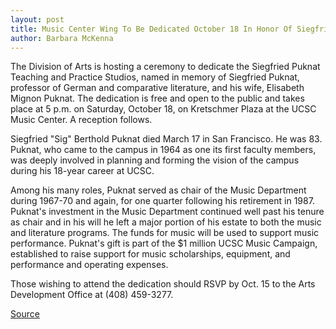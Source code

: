 ```yaml
---
layout: post
title: Music Center Wing To Be Dedicated October 18 In Honor Of Siegfried Puknat
author: Barbara McKenna
---
```


The Division of Arts is hosting a ceremony to dedicate the Siegfried Puknat Teaching and Practice Studios, named in memory of Siegfried Puknat, professor of German and comparative literature, and his wife, Elisabeth Mignon Puknat. The dedication is free and open to the public and takes place at 5 p.m. on Saturday, October 18, on Kretschmer Plaza at the UCSC Music Center. A reception follows.

Siegfried "Sig" Berthold Puknat died March 17 in San Francisco. He was 83. Puknat, who came to the campus in 1964 as one its first faculty members, was deeply involved in planning and forming the vision of the campus during his 18-year career at UCSC.

Among his many roles, Puknat served as chair of the Music Department during 1967-70 and again, for one quarter following his retirement in 1987. Puknat's investment in the Music Department continued well past his tenure as chair and in his will he left a major portion of his estate to both the music and literature programs. The funds for music will be used to support music performance. Puknat's gift is part of the $1 million UCSC Music Campaign, established to raise support for music scholarships, equipment, and performance and operating expenses.

Those wishing to attend the dedication should RSVP by Oct. 15 to the Arts Development Office at (408) 459-3277.

[Source](http://www1.ucsc.edu/oncampus/currents/97-10-13/puknat.htm "Permalink to Music Center wing dedicated to Siegried Puknat: 10-13-97")
